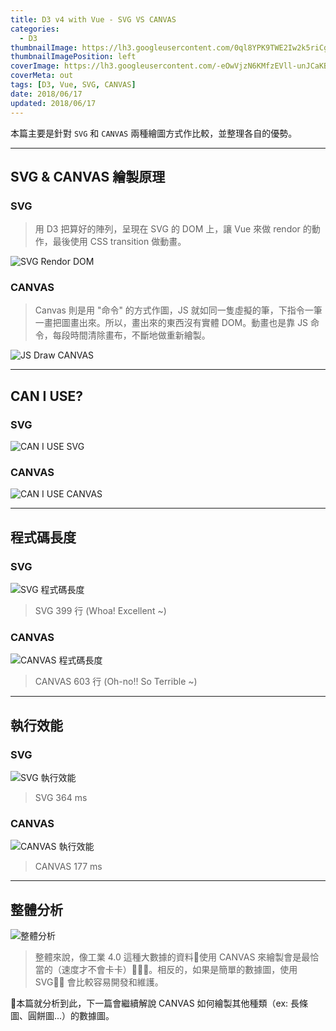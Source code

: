 ```yaml
---
title: D3 v4 with Vue - SVG VS CANVAS
categories:
  - D3
thumbnailImage: https://lh3.googleusercontent.com/0ql8YPK9TWE2Iw2k5riCgtn6op1D95u8PM6OpYAiq1dZsrJ580p9Cmprzs4lMk8WAHeO81FEcsbR76fEphaIz67O6YylI2bxFQu3BHhcm3k0IP6whT76GyTmsR7HANYz1KeJVTTG2X4-KxV7zh_FsAhdZ8j-gz2BcWsaYonzgm2-bzEDNEvkCTiH9klL6RGWE9YhK_BfjR402BCev0Uq5nwNwEhHjqBeIpv-ePFTAux2RXkdXZ9iz67SKQ0h_q-w7vB9oPzPrg8FZUwK-WbM0uoKQI5IZP0BUXf9eyE8_fFa3YPO9u4V1Dhcf6YsMfCIvO6OpYvh5PeWKpDWm2q80MmUKrAp0G2nthLFwcC5JZlfWWiM-mPbZ04Oklp61oOOLA6bdBJCvMtmwCiycopM3bXsmCA06hK4hDyjRiT_foULVswowzSRc7KsL-p5ayX6Gg2mmdX45Ile4Tw7NjLk8-bVBHhC6gb6DnbDFitOQ6RVKSwXn6WK98i11j3PykdwonGTkc4_9Q9v-dOWSVSpdE1Ouy0wjCDFn0tYH7OPF1tRnht7JgbdrWw0p-AJ9O_jHy6K-BQN4I6n9HchsrRvZE9rITTXd8lv6hj5KG_2JQ0vWIpNqGrif6OH4pik7olcv3v45Z210q2ufPkmoPQIHTEeKQvRbEUN=w600-h200-no
thumbnailImagePosition: left
coverImage: https://lh3.googleusercontent.com/-eOwVjzN6KMfzEVll-unJCaKBes1MALCdB9jxG6e8lvWovjeLtdbf2NQoH0DKAM9SS12sUeOnOlQ5Q8hTMAexo9N5jIS4P2S16RDrrY9WQziVA8E-0cPxcpldO6YgU2MKg64Tn2pXchVxryU_w1QjaYaUk4P17cRXHc4XfQEp4LViItsu2Ze2Uy5llcYhUtubWfmMpAC0FN54OWYb1sY-jgQ_ps2V8GXKPmrjCXFFX_zXLEHVuyZznY4vXYyLXOVkydprDNQojOcUyok6nG-4DAgA35W3v9BazdoiW1iNU97FJwr9mBvuvUAmS-2U0lPBa34-B-Lx-5736rwQXfqOY6gQIBeusZHjFgQR_3ByxJz5KuLLOVsA0uauyYxS2jIBMFFP_d6xve19P0dNAVP5tC7Zj8S0g43Rbl9S9h8eXyjaxUVeYAG1mZibk6GEkqrawGDOXWTITTjkRS2Buhl6YNcuSxezcm_IR4NZCcsgXE3VtEeYhGpIaoaS-cMemaqEKi8F7SYtKZQvH_SM6SYakk6J0aqik0gNRTyxA0nvDlVp2ohNsMdRWFqhRJ5RfgOVfGIFkohL2DnhgHRntAGKHqqnas1uKk8tS040VoxZuYvVp24N0N9OfwnYmmMQYHh_COOdYkItMsHzhAX53dpqgyGbeyq5zL3=w1024-h551-no
coverMeta: out
tags: [D3, Vue, SVG, CANVAS]
date: 2018/06/17
updated: 2018/06/17
---
```


本篇主要是針對 `SVG` 和 `CANVAS` 兩種繪圖方式作比較，並整理各自的優勢。

<!--more-->

***
## SVG & CANVAS 繪製原理

### SVG

> 用 D3 把算好的陣列，呈現在 SVG 的 DOM 上，讓 Vue 來做 rendor 的動作，最後使用 CSS transition 做動畫。

![SVG Rendor DOM](https://lh3.googleusercontent.com/ZAzSTKoRMQE98bOg3uj9YplXa5AFTgiUR_HxMxa5mFBiEdFs6KNZwU3tgQxrj9R_xxCp2kpb-gLAhDfv1B3el8dULEnnW-YbpGNrZMeVFXiQZjb2xDDe8L2wmgBW36te5_hXcbN3aRdSi3W9TkVkVg7o7V_l6cbtOtm3N_D-kukmkfvQtvPItjI4K8i0jL1XMXbtlqjyDekrjwtrV8BGfJOB2UdWjmmQW79QadmcV3i9T0l7t7OAmZZk4LOwDz02PaZ4xZGglt40m4PVKeBb1181lnPhGp1qcTTLDzoaFyLsGwBfz2Dy_rSpehWT6Y3eUdIMFsUeqmyXCA4A5Q0iAfb8LuJ-36nP8p8DmKjicVfESglz7UY1mjZhV3n1F1VPOWOcVCQSzfEZMi0aYXLqdNMKiW_cjv4W17rPLBpSkUFWJKlXPFDxNOFi7U9u7pKcBIgVN6xaFx1amUnMaWA-boDEzjTeg-8QPl4Gsvp8-nQSkidiih4VEBVfXxnOToWRFYcNjPFswqq9MBdEnyg81b9IkBLGLtf3vqAbsc7tB17EGODRoprk4-kjzZrl2pygkb8DIRzIKhkE0d8gdPr7Yp0hntBjr7oUYVPq2hRqQEya7NE0NIWV6X2VEGOJQTc8BvZXs0wvYWaIUroEr8Ema9dAo1P_tsqs=w1024-h581-no "SVG")

### CANVAS

>  Canvas 則是用 "命令" 的方式作圖，JS 就如同一隻虛擬的筆，下指令一筆一畫把圖畫出來。所以，畫出來的東西沒有實體 DOM。動畫也是靠 JS 命令，每段時間清除畫布，不斷地做重新繪製。

![JS Draw CANVAS](https://lh3.googleusercontent.com/4IZuljnySSEW7hG-zDIvL-Z8lNLYyLKrxOyiLdmAx_tRjgS_7M2_skX8MMzcm4YfhmMINLCzJDZsYrtojmRH8BySK7TdLOfdheBt9Rta_4S7EI1GTaVyR-_f83E1KHGNMFFzwezeDolTdEq1ULmEIKGxKTldAQ1wUsOjYqhz3Vhj7s27EoYOnIiAdBYiW46dAq4veUAV8wNsQ6zA5OvOJLAJh_PBZrDaV--jneUAsoOWBw2OhWZh7nKAvd0gcKedQ1FZJMj9Cbr51YQ1Hfg0QHhgLgucW1lTS8EwVmmIoycBjADwhaU7BOCH5LRbAu8EYAQJA4hQQ8UQLmmpCeAUAhIsd06ugBU6dFDuXZMCNSfb9sjQDPORauW_SoMK0gkMsS6I5fqJDBFTIXZNXJnLsZ-PedIYbAOIvxJY-jgRHUD4UpzlwM5rp2br8hEUBR7EIVDlRb2Ke56qqJHcYLd-tXOH1KT-7qdFm-rsMYRxpY_Fr_wbMlF5e7ZTMSFguMqwCCsqPLGgnjS1MmrPtNy6jy4JKzko9udGwYPykXmjV08ogFEC9gMpIBpJA3iVYK90V3Gce0XLFWAi_0t1G11llFAoGscFxL9VKVfLg7W-RzDCwapq7wcv7XakRhA-E0Q4yDWR8UNybMOkFb1EDI3WdD51iGa0fAEe=w1024-h615-no "CANVAS")

***
## CAN I USE?

### SVG

![CAN I USE SVG](https://lh3.googleusercontent.com/CDfwxp147t0DvInz8711mtyMUaMRmdTjjk8CoIHKylKWYmMdMBGNlUHPgKkT_ucfVuUrGlX6VHZMSC3ojSq187lSIw8XRln_tDXPMCFoEOr9hf4E4bBpwJKpZRPieJCCZf8GBoAYU4ri4-0HCE7wA0IcJ90RWrlZupjt06y49PaMEDUKjgIISHcaJUiKqRqgzwja1Ko8D-mdjYcGlF6RyUy9-juWjscLnAH9uCJHOtqI1kJGTJ0ZjZXVJReUJdObYGP151lLu8vewoSKOrwzBRYhkyv86aysGASJCYpcJGQpf7LNFZ8O09m6sdNCLf26um8zzs0FD-SIXrB47PgdCclmrUTH-LD3M0mtZauA32vrsuiSTjJZS0FPvs6mvVLX99xQZXVAiAr_6B6atSe5L23oGj5ORwleyh04vQncaVtBOciusq0evUPERCq0-v39ySLRYAeowROsu2MEBuFA_-AVJwyouNe99erpG7P7eHFq2em-JkAzOHAb7elRv0Ogmx9moM3sqHRbJ9pc4qg1cwaiMUtQ9aUZFxEsdJ2ZFBq1xAw4CNN788ZQ1a04749h65-syAzsaZsnF_RhirutLugQz2X3K43VwBOWDMcAbsuo6jcZQE6ym0pL8dbD5b9Ev1I5pgnpmfd1iGvyi6JYb6fS5VHFCnVk=w960-h720-no "SVG")

### CANVAS

![CAN I USE CANVAS](https://lh3.googleusercontent.com/zyGQFcsmzVd1aVm5n_qVI79C4BJAAzKjgHjN7T3hoQRt70JYI6Ja8vdw1uPHrPZv-SUOJSjJ_HpbcCLNtHLw6oj8N64XvpEfIvVvGrTeeIfuobhj1x8bRLUCeModLRttvBAksQ1QDIpF3p7Rh4TlCJ2D2hObN0Ij93AIqStJTMl4B2SDIIWnVioj5bHzhRTDWh6u7vjHiCMBG7rm2jcN8LxYtb1SOxlwbTwv9iazoWV3hxZKHkht_8jtm3WOHe1n3ogrfbVWkZHDGr9hG8DZf4brS8N6LeU5o6Hri7EJQ0ZZRV8pxiYcLit3B0NBwf2EyTrMjhYvTQSfwSYnc5hRMb0ZJr3-jzDPYviDiF01eDRHsFmGmNPYqmhDwCFa5KW5I1VpYHdntlPzVPXnMWuvYZME5W-pGmWeXmjeaqF1gEg1TU97YkYlD8QukKF5sPr4aqMHXH7lh442SPlE-u5S20xFHz7SKA8tY-EM-v8mBAmydly7QAW5Fu1sz4F84_U9jbDeQiG9ZTn3jsz3EVieCC1RrAQiS58nyf8P4ZiAP1dlnE3megojSwbTXN_I61Ezn2OFiihhDwO_PAJzYLWfcY38dIb5JKsL8-WhMGmwD4oFGPneJI0VFrfa7T0U1YoXBgZ38SNYDs-EOm3ZyRK-lfmbEaqqEWHy=w960-h720-no "CANVAS")

***
## 程式碼長度

### SVG

![SVG 程式碼長度](https://lh3.googleusercontent.com/5FlHfEuI0Zj2dAku5ef6m0wK7d05fL3MD-dXLnHXxl2lC9JmQdwBvZfvRlJj99aBbOqx3crHAZtRo7GR-fv4wSTrCkpS6y7vQ26wFGonRPx-T5svTRBytT-WIX0wNIgPwg7jISTHadrtgQuXiJF4hfG5OJSYSTOMIZlbemGKoDUPhUpuzqfXpOqMqBalapSbjK2Jwseww_tS6MSdiOVHT09-q8IpNnZ7abZVGtiVS6gQno0rleM9vrJpknaj1VZp3RthIhR4xj81ooqxqkef2zh41lm1hSUjMxf-q9KvNbeg2-YV0okHqaPYJ-1ItJWnaK5faqoSJAoXqXQCWNwG76WbPWFiA4OPXtPdY9NN0VCjRu6sM5xGOQBVmIJowC2IN9qmGktE69O_c5nCWZZdpLJQmT-1EmTMfOFJFaJsenANnJ24F6SqtczDOEGkau6NzJfTKXh92jv28L2QXLK4qp7dtiXucI3XOKev2wmBn1HjaTVhr_BhjgEo78BPMIEOh_8q-lmJ4IG_5tRxxOB_vAvGoDm8ZtXKfaOYf5_ThU-tPADED6-VCFaaDOqvYOt-tawByGrhI9Z9yHP7nX4ITS2Ix6u6YJuVQQtGM1pSf0nradpXkev-woG5BhsChl8nfwp8u4b-ug5Q9yuxp8ImElUBp3REZUrr=w960-h720-no "SVG")

> SVG 399 行 (Whoa! Excellent ~)

### CANVAS

![CANVAS 程式碼長度](https://lh3.googleusercontent.com/btBkjLK8sxI6shanpLGKFPvW-nTtQ53-0C_--L3PjPHaOuzBzYMdMBqnLff8wLIf88w6UmnvHQqTR84t4HbTJQXwn9iZo0uNc-gOxPZIkdsa9t3N1tJl_P5n25VgjE1v1ODo9fzD7XWzRc8-iS3-JHMUCrE8-CvFgtxWl36MjXs2zkBd9MFHD_quAdxFZP7V2QvStqogunAWmBFGlNS9oEWP_fEJNak87zSTDMHpXd0JhO8aR_HHvlmiL0nVoyPvH9MiLc0a9lPXSnC5qGshEOIWvPodsZDFTYZm5qIPD-iuz6wWK9-jQ7OVNzhThmg6DhACMxSUq0huiwOUV1y7eBdMFN_U-Qp__H8SFFhBNG0Lv5QWRY-3poipGph0ug_jXlYeUFOiMdOMV28BM8CQ8LHjL8wQCzaF-IIvFHggmfnuGET9RY662S0Nt6pBUzP7Gnqsa6TzVm01x2GHqBIQMfXSckbwQ05-Yn7pIjI_ghFmecl8oyu3m7nMAlXUzFn6M_hZJEapy_9bS4eDjLqD_O70EqqWum1NTukqxDfs6WJ5lcpUA1JMwRNpDuR1FUnA538L7E2yZDEqUQ6i5jQMsmhvWec04eNIBWxmhmEOagBtq-HzHALg1a5hrhCLEcQbmzQcmb055LiQXEJR2x1vmAyHLhAzGD_s=w960-h720-no "CANVAS")

> CANVAS 603 行 (Oh-no!! So Terrible ~)

***
## 執行效能

### SVG
![SVG 執行效能](https://lh3.googleusercontent.com/I9kGOm_f_okaPyeuNUQmRG5YQUtXwDBEyqhKVnlid_pZzXgT9k5c0mn5nqLFHC3DRblnLGR7GIKg-P_lpAtlXMeUnQMT0ehH_eytcbHA-0Lw6RGfizOvGpLSkqENJT6wiElTEOJzmbttEH-coE_TiIfMZ2ySwFkJJKbJHAl1yUrY3u4NvPjIe531rvGL0V5jt828afr6XI4c1no70wsKXlIIJIZA5zfTodlNsyZ82e1125mhD1J6WUcAJqHV_wO-do3Y-3cS2xIZlSKqvII8ufnS_curc4nvKpXq28w5PBG81BfVDiWiHzMHEaxMKJFBthdglowvIa3ZNgv_M0rnBnfmoTQtb0TDq-QPCb5P_Ox6PSeeipBcGQxuufBBKt7H_yOOEjvVvfpD7CIpLcIapVGmNhYSoQcnw9luB86QM5X-F72P3arl_x9YpISU3lkkFXceQMa67NuoTsKG_HffQ1ZVNMhLSubKF6vapLMZ0MlKfuoXm4GtwUCUGbNgRLIwD19Gcbl4CuK0_HjFgA0Z_vypGieC5Vl_qR1p-A6eX14l0CB1i5jCfs24PaIdJICV__0tJnKcJ1G5I6DwDgzfGC9sJiXLazgzpeuI-Yl6R9mmPJnGVME2k_jHCBpkPiiFsPPlhKPF5TKDZuTkz_1qRiqXND_3dIc0=w960-h720-no "SVG")

> SVG 364 ms

### CANVAS

![CANVAS 執行效能](https://lh3.googleusercontent.com/H4jEF4F2vXB7rk767aivRFvdOcEF3CfR1xRc-urjzTV_xJBfxe3ARAa-Xv8PKcIa6ykm37iMIsTf__g_PKY8psG5r_cyNbPW1IhAs4kUZ4yF8tMzLymudPt-p4X4PVav3QWkANhWIl25_q1VwXm-NnoU9ncn4JEiHiREKoMAJiGDnPMV_qgFCrW_CLa78QYUA2jSOVFJ-e6v7A5fALJV_2uvmZNPO5f3Iuc0l1pbJP1zjp4IfdBKA8FadFek2ztoUiAfydWjruU0VT8mAZCJs9Z4PPPBfCxEcAHF8pB44IaYppDO47De1kUAhW2V_vAvKegvjZnUtuX2aSDpDIozyhYFd2an4bE4w00g-pjvTfTGDRtksOr7LYUJqsmCJzCQ1RUBx_2xve07c_Fvb5wjcXkQWu_HVZ3CrciipJ8BnGar6NIKnXnYws-qvcA8uh_8zVafoG57F1f-yMyNzrrJnbMx5cCTfiXFNOQ5--8fPsmcfWLoZ9ASXnv-kbACKwUGNGSsDpP3VvYUVN1pQ0lmq-dXtGcECDtLf6s7yYC5D77noLAXd9GSwH3V5OWdNgw2pIYTKLmlX76eIukbc5CcbgWr1UbUfOLKAZz97b-d122mkf6V9j6eDmCQVWRfZW0T1OeIKffA9yDn5UrZ_R_s6HBweS1SB4O0=w960-h720-no "CANVAS")

> CANVAS 177 ms

***
## 整體分析

![整體分析](https://lh3.googleusercontent.com/TQ1cY8cfzysPs5_lYNwNaJ0dLSSWl0AuWDw6FY6gR43sjv7rTt3E0HPyMj2nJxON75srHT-LziWsBeaOq6wASwN67opUfA5H1rTCziwLryhY7gYpZcgxpj-bjYxRuq4h4iLD2ggN36fOhg36HOMMMdrFkKrtpVGgWhEJdt6HkaKWBHcRuza_tss33mzktR9F1H5IDKbwwVomkz7OFsTErvI_lnWy1Jk7ylrjkbcEOa16WYV6B1YRHFo2h_hU7KCOZF3FU3LY16Mdo8chcVi6KcjfZcxoDj3NleQbpePAi9eGpqy-yCh8jrPAhi5_kQEBGlaJBmLDnC414DNzT9JKIPa-nLEsrDPHWiKG1Pqu24R03o6f0GLfNWy55Vg0ndzR-7OSGl2e347cN1bz0GG7yfl_dMZU23EygFK97e32VFJgktzF9zzuMlsK5s5qJS87knYJnNPIObrgbzET95l3ybsivoI7jIgwXy2TH74UpA6P3H1g5Yk-NPoBoFyGPaXwCvLK-_geMy1JdEIYtwwmJPxMl8AN-1qUSglW5A3keHkXd6kErk2b8nU5tFahYD9PzUf0RMs2DBCaaYcMc5aPLE6hZDuMETmThioOdqVQt7KF0brVzd-OhazWei-Pg2Z9fAjj5d9VDfArg7EIroxOxgX4_UWrRNnk=w960-h720-no "SVG VS CANVAS")

> 整體來說，像工業 4.0 這種大數據的資料使用 CANVAS 來繪製會是最恰當的（速度才不會卡卡）。相反的，如果是簡單的數據圖，使用 SVG 會比較容易開發和維護。

本篇就分析到此，下一篇會繼續解說 CANVAS 如何繪製其他種類（ex: 長條圖、圓餅圖...）的數據圖。
